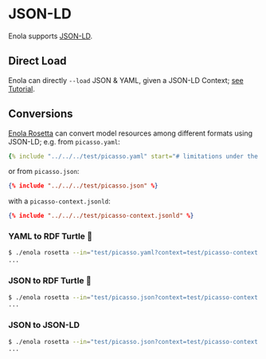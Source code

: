 <!--
    SPDX-License-Identifier: Apache-2.0

    Copyright 2024 The Enola <https://enola.dev> Authors

    Licensed under the Apache License, Version 2.0 (the "License");
    you may not use this file except in compliance with the License.
    You may obtain a copy of the License at

        https://www.apache.org/licenses/LICENSE-2.0

    Unless required by applicable law or agreed to in writing, software
    distributed under the License is distributed on an "AS IS" BASIS,
    WITHOUT WARRANTIES OR CONDITIONS OF ANY KIND, either express or implied.
    See the License for the specific language governing permissions and
    limitations under the License.
-->

# JSON-LD

Enola supports [JSON-LD](https://en.wikipedia.org/wiki/JSON-LD).

## Direct Load

Enola can directly `--load` JSON & YAML, given a JSON-LD Context; [see Tutorial](../../models/example.org/json-ld.md).

## Conversions

[Enola Rosetta](../rosetta/index.md) can convert model resources among different formats using JSON-LD; e.g. from `picasso.yaml`:

```yaml
{% include "../../../test/picasso.yaml" start="# limitations under the License.\n" %}
```

or from `picasso.json`:

```json
{% include "../../../test/picasso.json" %}
```

with a `picasso-context.jsonld`:

```json
{% include "../../../test/picasso-context.jsonld" %}
```

### YAML to RDF Turtle 🐢

```bash cd ../.././..
$ ./enola rosetta --in="test/picasso.yaml?context=test/picasso-context.jsonld" --out="fd:1?mediaType=text/turtle"
...
```

### JSON to RDF Turtle 🐢

```bash cd ../.././..
$ ./enola rosetta --in="test/picasso.json?context=test/picasso-context.jsonld" --out="fd:1?mediaType=text/turtle"
...
```

### JSON to JSON-LD

```bash cd ../.././..
$ ./enola rosetta --in="test/picasso.json?context=test/picasso-context.jsonld" --out="fd:1?mediaType=application/ld+json" | head -7
...
```

